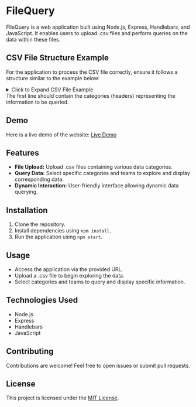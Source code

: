 # FileQuery

FileQuery is a web application built using Node.js, Express, Handlebars, and JavaScript. It enables users to upload .csv files and perform queries on the data within these files.

## CSV File Structure Example

For the application to process the CSV file correctly, ensure it follows a structure similar to the example below:

<details>
<summary>Click to Expand CSV File Example</summary>

```csv
Name,Country,Stadium,Capacity,Fundation,League Titles,Champions League
Real Madrid,España,Santiago Bernabéu,81044,1902,34,13
FC Barcelona,España,Camp Nou,99354,1899,26,5
Manchester United,England,Old Trafford,74879,1878,20,3
```

</details>
The first line should contain the categories (headers) representing the information to be queried.

## Demo

Here is a live demo of the website: [Live Demo](https://file-query.onrender.com/)

## Features

- **File Upload:** Upload .csv files containing various data categories.
- **Query Data:** Select specific categories and teams to explore and display corresponding data.
- **Dynamic Interaction:** User-friendly interface allowing dynamic data querying.

## Installation

1. Clone the repository.
2. Install dependencies using `npm install`.
3. Run the application using `npm start`.

## Usage

- Access the application via the provided URL.
- Upload a .csv file to begin exploring the data.
- Select categories and teams to query and display specific information.

## Technologies Used

- Node.js
- Express
- Handlebars
- JavaScript

## Contributing

Contributions are welcome! Feel free to open issues or submit pull requests.

## License

This project is licensed under the [MIT License](link-to-license).
